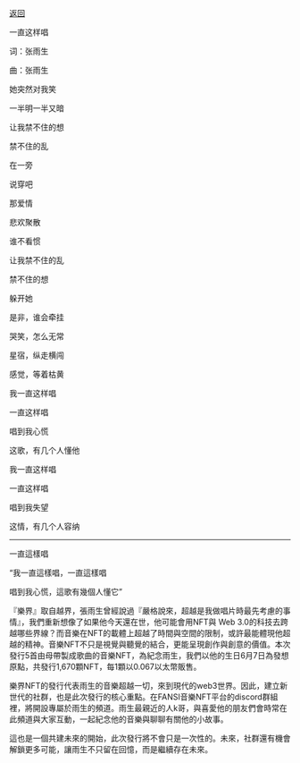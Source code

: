 [返回](./README.md)

一直这样唱

词：张雨生

曲：张雨生

她突然对我笑

一半明一半又暗

让我禁不住的想

禁不住的乱

在一旁

说穿吧

那爱情

悲欢聚散

谁不看惯

让我禁不住的乱

禁不住的想

躲开她

是非，谁会牵挂

哭笑，怎么无常

星宿，纵走横闯

感觉，等着枯黄

我一直这样唱

一直这样唱

唱到我心慌

这歌，有几个人懂他

我一直这样唱

一直这样唱

唱到我失望

这情，有几个人容纳

----------

一直這樣唱

“我一直這樣唱，一直這樣唱

唱到我心慌，這歌有幾個人懂它”

『樂界』取自越界，張雨生曾經說過『嚴格說來，超越是我做唱片時最先考慮的事情』，我們重新想像了如果他今天還在世，他可能會用NFT與 Web 3.0的科技去跨越哪些界線？而音樂在NFT的載體上超越了時間與空間的限制，或許最能體現他超越的精神。音樂NFT不只是視覺與聽覺的結合，更能呈現創作與創意的價值。本次發行5首由母帶製成歌曲的音樂NFT，為紀念雨生，我們以他的生日6月7日為發想原點，共發行1,670顆NFT，每1顆以0.067以太幣販售。

樂界NFT的發行代表雨生的音樂超越一切，來到現代的web3世界。因此，建立新世代的社群，也是此次發行的核心重點。在FANSI音樂NFT平台的discord群組裡，將開設專屬於雨生的頻道。雨生最親近的人k哥，與喜愛他的朋友們會時常在此頻道與大家互動，一起紀念他的音樂與聊聊有關他的小故事。

這也是一個共建未來的開始，此次發行將不會只是一次性的。未來，社群還有機會解鎖更多可能，讓雨生不只留在回憶，而是繼續存在未來。
